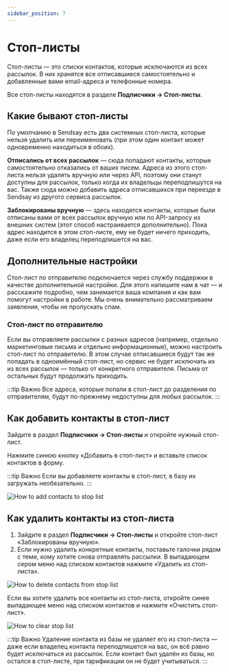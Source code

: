 ```yaml
---
sidebar_position: 7
---
```


# Стоп-листы

Стоп-листы — это списки контактов, которые исключаются из всех рассылок. В них хранятся все отписавшиеся самостоятельно и добавленные вами email-адреса и телефонные номера.

Все стоп-листы находятся в разделе **Подписчики → Стоп-листы**.

## Какие бывают стоп-листы

По умолчанию в Sendsay есть два системных стоп-листа, которые нельзя удалить или переименовать (при этом один контакт может одновременно находиться в обоих).

**Отписались от всех рассылок** — сюда попадают контакты, которые самостоятельно отказались от ваших писем. Адреса из этого стоп-листа нельзя удалять вручную или через API, поэтому они станут доступны для рассылок, только когда их владельцы переподпишутся на вас. Также сюда можно добавить адреса отписавшихся при переезде в Sendsay из другого сервиса рассылок.

**Заблокированы вручную** — здесь находятся контакты, которые были отписаны вами от всех рассылок вручную или по API-запросу из внешних систем (этот способ настраивается дополнительно). Пока адрес находится в этом стоп-листе, ему не будет ничего приходить, даже если его владелец переподпишется на вас.

## Дополнительные настройки

Стоп-лист по отправителю подключается через службу поддержки в качестве дополнительной настройки. Для этого напишите нам в чат — и расскажите подробно, чем занимается ваша компания и как вам помогут настройки в работе. Мы очень внимательно рассматриваем заявления, чтобы не пропускать спам.

### Стоп-лист по отправителю

Если вы отправляете рассылки с разных адресов (например, отдельно маркетинговые письма и отдельно информационные), можно настроить стоп-лист по отправителю. В этом случае отписавшиеся будут так же попадать в одноимённый стоп-лист, но сервис не будет исключать их из всех рассылок — только от конкретного отправителя. Письма от остальных будут продолжать приходить.

:::tip Важно
Все адреса, которые попали в стоп-лист до разделения по отправителям, будут по-прежнему недоступны для любых рассылок.
:::

## Как добавить контакты в стоп-лист

Зайдите в раздел **Подписчики → Стоп-листы** и откройте нужный стоп-лист.

Нажмите синюю кнопку «Добавить в стоп-лист» и вставьте список контактов в форму.

:::tip Важно
Если вы добавляете контакты в стоп-лист, в базу их загружать необязательно.
:::

![How to add contacts to stop list](/img/subscribers/contacts\stop-lists/how-to-add-contacts-to-stop-list.gif) <br/>

## Как удалить контакты из стоп-листа

1. Зайдите в раздел **Подписчики → Стоп-листы** и откройте стоп-лист «Заблокированы вручную».
2. Если нужно удалить конкретные контакты, поставьте галочки рядом с теми, кому хотите снова отправлять рассылки. В выпадающем сером меню над списком контактов нажмите «Удалить из стоп-листа».

![How to delete contacts from stop list](/img/subscribers/contacts\stop-lists/how-to-delete-contacts-from-stop-list.png) <br/>

Если вы хотите удалить все контакты из стоп-листа, откройте синее выпадающее меню над списком контактов и нажмите «Очистить стоп-лист».

![How to clear stop list](/img/subscribers/contacts\stop-lists/how-to-clear-stop-list.png) <br/>

:::tip Важно
Удаление контакта из базы не удаляет его из стоп-листа — даже если владелец контакта переподпишется на вас, он всё равно будет исключаться из рассылок. Если контакт был удалён из базы, но остался в стоп-листе, при тарификации он не будет учитываться.
:::
